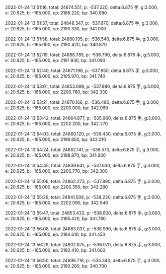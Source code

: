 2022-01-24 13:51:16, total: 24874.551, p: -537.220, delta:6.875 手, g:3.000, e: 20.625, b: -165.000, ep: 2188.220, bp: 340.680

2022-01-24 13:51:37, total: 24848.347, p: -537.670, delta:6.875 手, g:3.000, e: 20.625, b: -165.000, ep: 2190.330, bp: 341.000

2022-01-24 13:51:58, total: 24880.195, p: -536.540, delta:6.875 手, g:3.000, e: 20.625, b: -165.000, ep: 2190.420, bp: 340.870

2022-01-24 13:52:19, total: 24888.785, p: -536.790, delta:6.875 手, g:3.000, e: 20.625, b: -165.000, ep: 2191.930, bp: 341.090

2022-01-24 13:52:40, total: 24871.198, p: -537.950, delta:6.875 手, g:3.000, e: 20.625, b: -165.000, ep: 2195.970, bp: 341.740

2022-01-24 13:53:01, total: 24853.099, p: -537.880, delta:6.875 手, g:3.000, e: 20.625, b: -165.000, ep: 2200.760, bp: 342.330

2022-01-24 13:53:21, total: 24870.166, p: -536.480, delta:6.875 手, g:3.000, e: 20.625, b: -165.000, ep: 2200.000, bp: 342.060

2022-01-24 13:53:42, total: 24864.877, p: -535.960, delta:6.875 手, g:3.000, e: 20.625, b: -165.000, ep: 2202.200, bp: 342.270

2022-01-24 13:54:03, total: 24880.120, p: -536.430, delta:6.875 手, g:3.000, e: 20.625, b: -165.000, ep: 2199.650, bp: 342.010

2022-01-24 13:54:24, total: 24882.141, p: -536.570, delta:6.875 手, g:3.000, e: 20.625, b: -165.000, ep: 2198.870, bp: 341.930

2022-01-24 13:54:45, total: 24839.641, p: -537.630, delta:6.875 手, g:3.000, e: 20.625, b: -165.000, ep: 2200.770, bp: 342.300

2022-01-24 13:55:06, total: 24862.273, p: -537.890, delta:6.875 手, g:3.000, e: 20.625, b: -165.000, ep: 2200.350, bp: 342.280

2022-01-24 13:55:26, total: 24841.508, p: -538.230, delta:6.875 手, g:3.000, e: 20.625, b: -165.000, ep: 2202.090, bp: 342.540

2022-01-24 13:55:47, total: 24853.432, p: -538.820, delta:6.875 手, g:3.000, e: 20.625, b: -165.000, ep: 2195.420, bp: 341.780

2022-01-24 13:56:08, total: 24883.037, p: -536.990, delta:6.875 手, g:3.000, e: 20.625, b: -165.000, ep: 2194.610, bp: 341.450

2022-01-24 13:56:29, total: 24902.875, p: -536.070, delta:6.875 手, g:3.000, e: 20.625, b: -165.000, ep: 2192.410, bp: 341.060

2022-01-24 13:56:50, total: 24896.718, p: -535.340, delta:6.875 手, g:3.000, e: 20.625, b: -165.000, ep: 2190.260, bp: 340.700